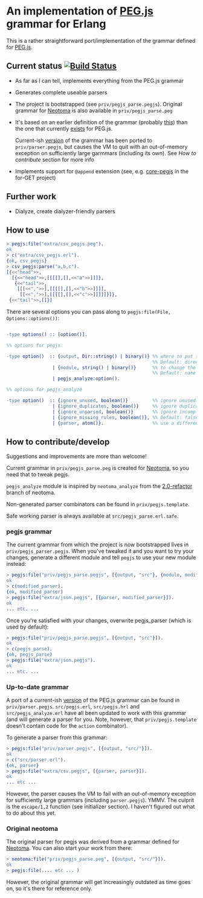 # An implementation of [PEG.js](http://pegjs.majda.cz) grammar for Erlang

This is a rather straightforward port/implementation of the grammar defined for
[PEG.js](http://pegjs.majda.cz/documentation#grammar-syntax-and-semantics).

## Current status [![Build Status](https://travis-ci.org/dmitriid/pegjs.svg?branch=0.4-refactor)](https://travis-ci.org/dmitriid/pegjs)

- As far as I can tell, implements everything from the PEG.js grammar
- Generates complete useable parsers
- The project is bootstrapped (see `priv/pegjs_parse.pegjs`). Original grammar for 
  [Neotoma](https://github.com/seancribbs/neotoma) is also available in `priv/pegjs_parse.peg`
- It's based on an earlier definition of the grammar (probably [this](https://github.com/dmajda/pegjs/blob/f0a6bc92cc24b623689c7811bebc1ce2921442f0/src/parser.pegjs))
  than the one that currently [exists](https://github.com/dmajda/pegjs/blob/master/src/parser.pegjs) 
  for PEG.js. 
  
  Current-ish [version](https://github.com/dmajda/pegjs/blob/7e3b4ec4f826036fd1f6caf7e1e3f20cc8136a6e/src/parser.pegjs) 
  of the grammar has been ported to `priv/parser.pegjs`, but causes the VM to quit
  with an out-of-memory exception on sufficiently large garmmars (including its own).
  See *How to contribute* section for more info
- Implements support for `@append` extension (see, e.g. [core-pegjs](https://github.com/for-GET/core-pegjs) 
  in the for-GET project)

## Further work

- Dialyze, create dialyzer-friendly parsers

## How to use

```erlang
> pegjs:file("extra/csv_pegjs.peg").
ok
> c("extra/csv_pegjs.erl").
{ok, csv_pegjs}
> csv_pegjs:parse("a,b,c").
[{<<"head">>,
  [{<<"head">>,[[[[],[],<<"a">>]]]},
   {<<"tail">>,
    [[[<<",">>],[[[[],[],<<"b">>]]]],
     [[<<",">>],[[[[],[],<<"c">>]]]]]}]},
 {<<"tail">>,[]}]
```

There are several options you can pass along to `pegjs:file(File, Options::options())`:

```erlang

-type options() :: [option()].

%% options for pegjs

-type option()  :: {output, Dir::string() | binary()} %% where to put the generated file
                                                      %% Default: directory of the input file
                 | {module, string() | binary()}      %% to change the module name
                                                      %% Default: name of the input file
                 | pegjs_analyze:option().

%% options for pegjs_analyze

-type option()  :: {ignore_unused, boolean()}         %% ignore unused rules. Default: true
                 | {ignore_duplicates, boolean()}     %% ignore duplicate rules. Default: false
                 | {ignore_unparsed, boolean()}       %% ignore incomplete parses. Default: false
                 | {ignore_missing_rules, boolean()}, %% Default: false
                 | {parser, atom()}.                  %% use a different module to parse grammars. Default: pegjs_parse

```

## How to contribute/develop

Suggestions and improvements are more than welcome!

Current grammar in `priv/pegjs_parse.peg` is created for [Neotoma](https://github.com/seancribbs/neotoma),
so you need that to tweak pegjs.

`pegjs_analyze` module is inspired by `neotoma_analyze` from the [2.0-refactor](https://github.com/seancribbs/neotoma/tree/2.0-refactor)
branch of neotoma.

Non-generated parser combinators can be found in `priv/pegjs.template`.

Safe working parser is always available at `src/pegjs_parse.erl.safe`.

### pegjs grammar

The current grammar from which the project is now bootstrapped lives in 
`priv/pegjs_parser.pegjs`. When you've tweaked it and you want to try your changes, 
generate a different module and tell `pegjs` to use your new module instead:

```erlang
> pegjs:file("priv/pegjs_parse.pegjs", [{output, "src"}, {module, modified_parser}]).
ok
> c(modified_parser).
{ok, modified_parser)
> pegjs:file("extra/json.pegjs", [{parser, modified_parser}]).
ok
... etc. ...
```

Once you're satisfied with your changes, overwrite pegjs_parser (which is used by default):

```erlang
> pegjs:file("priv/pegjs_parse.pegjs", [{output, "src"}]).
ok
> c(pegjs_parse).
{ok, pegjs_parse)
> pegjs:file("extra/json.pegjs").
ok
... etc. ...
```

### Up-to-date grammar

A port of a current-ish [version](https://github.com/dmajda/pegjs/blob/7e3b4ec4f826036fd1f6caf7e1e3f20cc8136a6e/src/parser.pegjs)
of the PEG.js grammar can be found in `priv/parser.pegjs`. `src/pegjs.erl`, 
`src/pegjs.hrl` and `src/pegjs_analyze.erl` have all been updated to work with
this grammar (and will generate a parser for you. Note, however, that `priv/pegjs.template`
doesn't contain code for the `action` combinator).

To generate a parser from this grammar:

```erlang
> pegjs:file("priv/parser.pegjs", [{output, "src/"}]).
ok
> c("src/parser.erl").
{ok, parser}
> pegjs:file("extra/csv.pegjs", [{parser, parser}]).
ok
... etc ...
```

However, the parser causes the VM to fail with an out-of-memory exception for
sufficiently large grammars (including `parser.pegjs`). YMMV. The culprit is
the `escape/1,2` function (see initializer section). I haven't figured out what 
to do about this yet. 


### Original neotoma

The original parser for pegjs was derived from a grammar defined for [Neotoma](https://github.com/seancribbs/neotoma).
You can also start your work from there:

```erlang
> neotoma:file("priv/pegjs_parse.peg", [{output, "src/"}]).
ok
> pegjs:file(.... etc ... )
```

However, the original grammar will get increasingly outdated as time goes on, so it's there for reference only.
